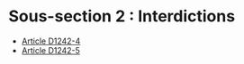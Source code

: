 # Sous-section 2 : Interdictions

* [Article D1242-4](./LEGIARTI000018537444.md)
* [Article D1242-5](./LEGIARTI000022356917.md)

